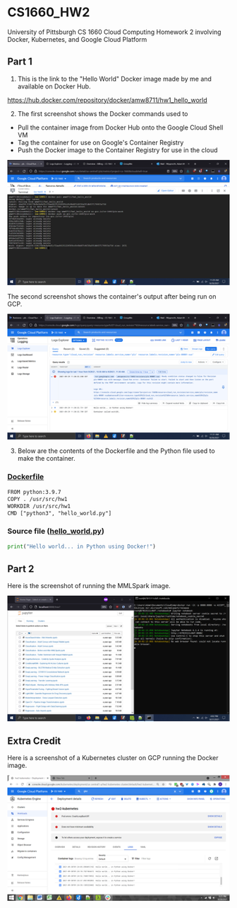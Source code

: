 # CS1660_HW2
University of Pittsburgh CS 1660 Cloud Computing Homework 2 involving Docker, Kubernetes, and Google Cloud Platform

## Part 1

1. This is the link to the "Hello World" Docker image made by me and available on Docker Hub.

https://hub.docker.com/repository/docker/amw8711/hw1_hello_world

2. The first screenshot shows the Docker commands used to 
- Pull the container image from Docker Hub onto the Google Cloud Shell VM
- Tag the container for use on Google's Container Registry
- Push the Docker image to the Container Registry for use in the cloud

![GCP1](Docker/Screenshots/Part1-1.png)

The second screenshot shows the container's output after being run on GCP.

![GCP2](Docker/Screenshots/Part1-2.png)

3. Below are the contents of the Dockerfile and the Python file used to make the container.

### [Dockerfile](Docker/Dockerfile)

```
FROM python:3.9.7
COPY . /usr/src/hw1
WORKDIR /usr/src/hw1
CMD ["python3", "hello_world.py"]
```

### Source file ([hello_world.py](Docker/hello_world.py))

```py
print("Hello world... in Python using Docker!")
```

## Part 2

Here is the screenshot of running the MMLSpark image.

![MMLSpark](Docker/Screenshots/Part2.png)

## Extra Credit

Here is a screenshot of a Kubernetes cluster on GCP running the Docker image.

![EC](Docker/Screenshots/EC.png)
